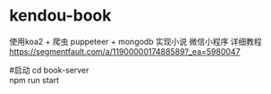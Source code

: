 # kendou-book
使用koa2 + 爬虫 puppeteer + mongodb 实现小说 微信小程序
详细教程 https://segmentfault.com/a/1190000017488589?_ea=5980047  

#启动
cd book-server   
npm run start
